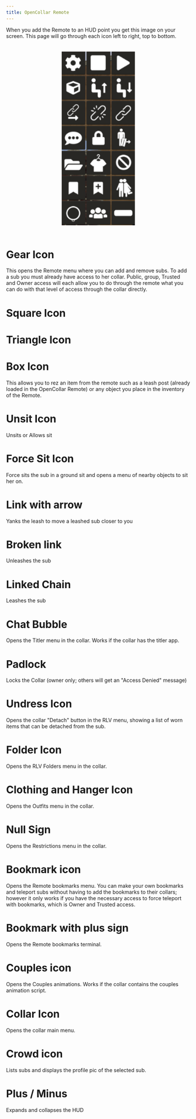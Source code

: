 ```yaml
---
title: OpenCollar Remote
---
```

When you add the Remote to an HUD point you get this image on your screen.  This page will go through each icon left to right, top to bottom.
<div style="width: 100%; text-align: center;">
<img src="/static/Remote.png" width="200" style="margin: 20px auto;" />
</div>

# Gear Icon  
This opens the Remote menu where you can add and remove subs.  To add a sub you must already have access to her collar.  Public, group, Trusted and Owner access will each allow you to do through the remote what you can do with that level of access through the collar directly.
#  Square Icon
# Triangle Icon  
#  Box Icon
This allows you to rez an item from the remote such as a leash post (already loaded in the OpenCollar Remote) or any object you place in the inventory of the Remote.
# Unsit Icon
Unsits or Allows sit
# Force Sit Icon
Force sits the sub in a ground sit and opens a menu of nearby objects to sit her on.  
#  Link with arrow
Yanks the leash to move a leashed sub closer to you
# Broken link
Unleashes the sub
# Linked Chain
Leashes the sub
# Chat Bubble
Opens the Titler menu in the collar.  Works if the collar has the titler app.
# Padlock
Locks the Collar (owner only; others will get an "Access Denied" message)
# Undress Icon
Opens the collar "Detach" button in the RLV menu, showing a list of worn items that can be detached from the sub.
# Folder Icon
Opens the RLV Folders menu in the collar.
# Clothing and Hanger Icon
Opens the Outfits menu in the collar.
# Null Sign
Opens the Restrictions menu in the collar.
# Bookmark icon
Opens the Remote bookmarks menu. You can make your own bookmarks and teleport subs without having to add the bookmarks to their collars; however it only works if you have the necessary access to force teleport with bookmarks, which is Owner and Trusted access.
# Bookmark with plus sign
Opens the Remote bookmarks terminal.
# Couples icon
Opens the Couples animations.  Works if the collar contains the couples animation script.
# Collar Icon
Opens the collar main menu.
# Crowd icon 
Lists subs and displays the profile pic of the selected sub.
# Plus / Minus
Expands and collapses the HUD

